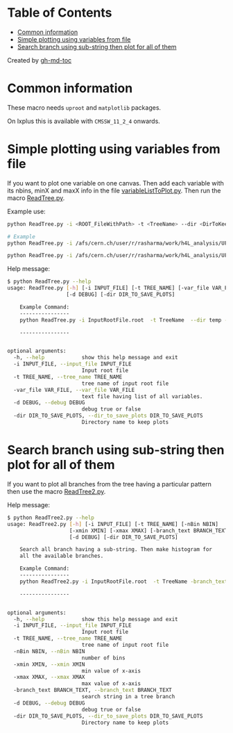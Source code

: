 Table of Contents
=================

   * [Common information](#common-information)
   * [Simple plotting using variables from file](#simple-plotting-using-variables-from-file)
   * [Search branch using sub-string then plot for all of them](#search-branch-using-sub-string-then-plot-for-all-of-them)

Created by [gh-md-toc](https://github.com/ekalinin/github-markdown-toc)

# Common information

These macro needs `uproot` and `matplotlib` packages.

On lxplus this is available with `CMSSW_11_2_4` onwards.

# Simple plotting using variables from file

If you want to plot one variable on one canvas. Then add each variable with its nbins, minX and maxX info in the file [variableListToPlot.py](variableListToPlot.py). Then run the macro [ReadTree.py](ReadTree.py).

Example use:

```bash
python ReadTree.py -i <ROOT_FileWithPath> -t <TreeName> --dir <DirToKeepPlots> -var_file variableListToPlot.py

# Example
python ReadTree.py -i /afs/cern.ch/user/r/rasharma/work/h4L_analysis/UFHZZAnalyzer/CMSSW_10_6_12/src/Sync_1031_2018_GluGluHToZZTo4L_final.root -t Ana/passedEvents --dir h4l_plots -var_file variableListToPlot.py

python ReadTree.py -i /afs/cern.ch/user/r/rasharma/work/h4L_analysis/UFHZZAnalyzer/CMSSW_10_6_12/src/all.root  --dir h4l_MELA_ggh_vbf_wph -v mela
```

Help message:

```bash
$ python ReadTree.py --help
usage: ReadTree.py [-h] [-i INPUT_FILE] [-t TREE_NAME] [-var_file VAR_FILE]
                   [-d DEBUG] [-dir DIR_TO_SAVE_PLOTS]

    Example Command:
    ----------------
    python ReadTree.py -i InputRootFile.root  -t TreeName  --dir temp -var_file variableListToPlot.py

    ----------------


optional arguments:
  -h, --help            show this help message and exit
  -i INPUT_FILE, --input_file INPUT_FILE
                        Input root file
  -t TREE_NAME, --tree_name TREE_NAME
                        tree name of input root file
  -var_file VAR_FILE, --var_file VAR_FILE
                        text file having list of all variables.
  -d DEBUG, --debug DEBUG
                        debug true or false
  -dir DIR_TO_SAVE_PLOTS, --dir_to_save_plots DIR_TO_SAVE_PLOTS
                        Directory name to keep plots
```

# Search branch using sub-string then plot for all of them

If you want to plot all branches from the tree having a particular pattern then use the macro [ReadTree2.py](ReadTree2.py).

Help message:

```bash
$ python ReadTree2.py --help
usage: ReadTree2.py [-h] [-i INPUT_FILE] [-t TREE_NAME] [-nBin NBIN]
                    [-xmin XMIN] [-xmax XMAX] [-branch_text BRANCH_TEXT]
                    [-d DEBUG] [-dir DIR_TO_SAVE_PLOTS]

    Search all branch having a sub-string. Then make histogram for
    all the available branches.

    Example Command:
    ----------------
    python ReadTree2.py -i InputRootFile.root  -t TreeName -branch_text "D_"  --dir temp

    ----------------


optional arguments:
  -h, --help            show this help message and exit
  -i INPUT_FILE, --input_file INPUT_FILE
                        Input root file
  -t TREE_NAME, --tree_name TREE_NAME
                        tree name of input root file
  -nBin NBIN, --nBin NBIN
                        number of bins
  -xmin XMIN, --xmin XMIN
                        min value of x-axis
  -xmax XMAX, --xmax XMAX
                        max value of x-axis
  -branch_text BRANCH_TEXT, --branch_text BRANCH_TEXT
                        search string in a tree branch
  -d DEBUG, --debug DEBUG
                        debug true or false
  -dir DIR_TO_SAVE_PLOTS, --dir_to_save_plots DIR_TO_SAVE_PLOTS
                        Directory name to keep plots
```